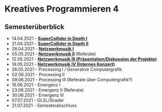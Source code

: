 # Kreatives Programmieren 4

## Semesterüberblick

* 14.04.2021 - [**SuperCollider in Depth I**](01)
* 21.04.2021 - [**SuperCollider in Depth II**](02)
* 28.04.2021 - [**Netzwerkmusik I**](03)
* 05.05.2021 - [**Netzwerkmusik II**](04) (Referate)
* 12.05.2021 - [**Netzwerkmusik III (Präsentation/Diskussion der Projekte)**](05)
* 19.05.2021 - [**Netzwerkmusik IV (Internes Konzert)**](06)
* 26.05.2021 - Processing I / Generative Computergrafik
* 02.06.2021 - Processing II 
* 09.06.2021 - Processing III (Referate über Computergrafik?)
* 16.06.2021 - Emergenz I
* 23.06.2021 - Emergenz II (Referate)
* 30.06.2021 - Emergenz III
* 07.07.2021 - GLSL/Shader
* 21.07.2021 - Semesterabschluss